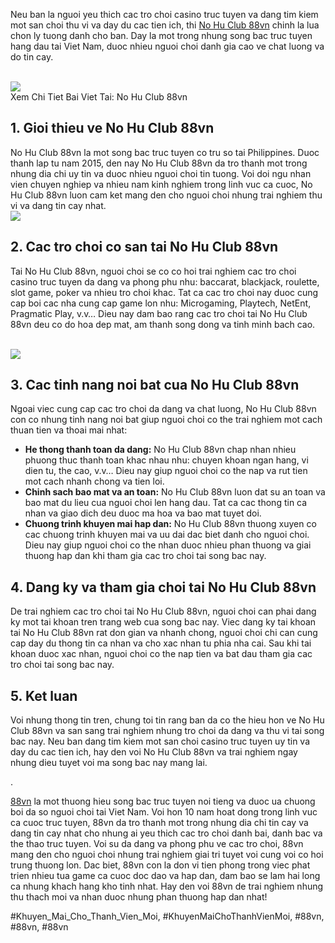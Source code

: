 <p>Neu ban la nguoi yeu thich cac tro choi casino truc tuyen va dang tim kiem mot san choi thu vi va day du cac tien ich, thi <a href="https://88vn.mba/no-hu-club/">No Hu Club 88vn</a> chinh la lua chon ly tuong danh cho ban. Day la mot trong nhung song bac truc tuyen hang dau tai Viet Nam, duoc nhieu nguoi choi danh gia cao ve chat luong va do tin cay.</p><br><img src="https://88vn.mba/wp-content/uploads/2025/02/no-hu-club-3.webp"></br>
Xem Chi Tiet Bai Viet Tai: No Hu Club 88vn<h2>1. Gioi thieu ve No Hu Club 88vn</h2><p>No Hu Club 88vn la mot song bac truc tuyen co tru so tai Philippines. Duoc thanh lap tu nam 2015, den nay No Hu Club 88vn da tro thanh mot trong nhung dia chi uy tin va duoc nhieu nguoi choi tin tuong. Voi doi ngu nhan vien chuyen nghiep va nhieu nam kinh nghiem trong linh vuc ca cuoc, No Hu Club 88vn luon cam ket mang den cho nguoi choi nhung trai nghiem thu vi va dang tin cay nhat.<br><img src="https://88vn.mba/wp-content/uploads/2025/02/no-hu-club-2.webp"></br><h2>2. Cac tro choi co san tai No Hu Club 88vn</h2><p>Tai No Hu Club 88vn, nguoi choi se co co hoi trai nghiem cac tro choi casino truc tuyen da dang va phong phu nhu: baccarat, blackjack, roulette, slot game, poker va nhieu tro choi khac. Tat ca cac tro choi nay duoc cung cap boi cac nha cung cap game lon nhu: Microgaming, Playtech, NetEnt, Pragmatic Play, v.v… Dieu nay dam bao rang cac tro choi tai No Hu Club 88vn deu co do hoa dep mat, am thanh song dong va tinh minh bach cao.</p><br><img src="https://88vn.mba/wp-content/uploads/2025/02/no-hu-vip.webp"></br><h2>3. Cac tinh nang noi bat cua No Hu Club 88vn</h2><p>Ngoai viec cung cap cac tro choi da dang va chat luong, No Hu Club 88vn con co nhung tinh nang noi bat giup nguoi choi co the trai nghiem mot cach thuan tien va thoai mai nhat:<ul>
<li><strong>He thong thanh toan da dang:</strong> No Hu Club 88vn chap nhan nhieu phuong thuc thanh toan khac nhau nhu: chuyen khoan ngan hang, vi dien tu, the cao, v.v… Dieu nay giup nguoi choi co the nap va rut tien mot cach nhanh chong va tien loi.</li>
<li><strong>Chinh sach bao mat va an toan:</strong> No Hu Club 88vn luon dat su an toan va bao mat du lieu cua nguoi choi len hang dau. Tat ca cac thong tin ca nhan va giao dich deu duoc ma hoa va bao mat tuyet doi.</li>
<li><strong>Chuong trinh khuyen mai hap dan:</strong> No Hu Club 88vn thuong xuyen co cac chuong trinh khuyen mai va uu dai dac biet danh cho nguoi choi. Dieu nay giup nguoi choi co the nhan duoc nhieu phan thuong va giai thuong hap dan khi tham gia cac tro choi tai song bac nay.</li>
</ul><h2>4. Dang ky va tham gia choi tai No Hu Club 88vn</h2><p>De trai nghiem cac tro choi tai No Hu Club 88vn, nguoi choi can phai dang ky mot tai khoan tren trang web cua song bac nay. Viec dang ky tai khoan tai No Hu Club 88vn rat don gian va nhanh chong, nguoi choi chi can cung cap day du thong tin ca nhan va cho xac nhan tu phia nha cai. Sau khi tai khoan duoc xac nhan, nguoi choi co the nap tien va bat dau tham gia cac tro choi tai song bac nay.</p><h2>5. Ket luan</h2><p>Voi nhung thong tin tren, chung toi tin rang ban da co the hieu hon ve No Hu Club 88vn va san sang trai nghiem nhung tro choi da dang va thu vi tai song bac nay. Neu ban dang tim kiem mot san choi casino truc tuyen uy tin va day du cac tien ich, hay den voi No Hu Club 88vn va trai nghiem ngay nhung dieu tuyet voi ma song bac nay mang lai.<p>.

<a href="https://88vn.mba/">88vn</a> la mot thuong hieu song bac truc tuyen noi tieng va duoc ua chuong boi da so nguoi choi tai Viet Nam. Voi hon 10 nam hoat dong trong linh vuc ca cuoc truc tuyen, 88vn da tro thanh mot trong nhung dia chi tin cay va dang tin cay nhat cho nhung ai yeu thich cac tro choi danh bai, danh bac va the thao truc tuyen. Voi su da dang va phong phu ve cac tro choi, 88vn mang den cho nguoi choi nhung trai nghiem giai tri tuyet voi cung voi co hoi trung thuong lon. Dac biet, 88vn con la don vi tien phong trong viec phat trien nhieu tua game ca cuoc doc dao va hap dan, dam bao se lam hai long ca nhung khach hang kho tinh nhat. Hay den voi 88vn de trai nghiem nhung thu thach moi va nhan duoc nhung phan thuong hap dan nhat!</p>
#Khuyen_Mai_Cho_Thanh_Vien_Moi, #KhuyenMaiChoThanhVienMoi, #88vn, #88vn, #88vn
